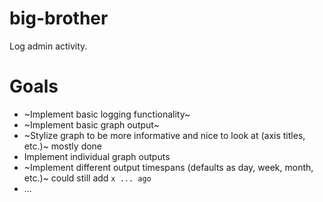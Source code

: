 # big-brother

Log admin activity.


# Goals

- ~Implement basic logging functionality~
- ~Implement basic graph output~
- ~Stylize graph to be more informative and nice to look at (axis titles, etc.)~ mostly done
- Implement individual graph outputs
- ~Implement different output timespans (defaults as day, week, month, etc.)~ could still add `x ... ago`
- ...
